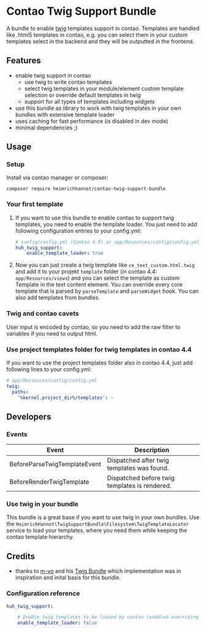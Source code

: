 # Contao Twig Support Bundle

A bundle to enable [twig](https://twig.symfony.com/) templates support in contao. Templates are handled like .html5 templates in contao, e.g. you can select them in your custom templates select in the backend and they will be outputted in the frontend. 

## Features
* enable twig support in contao
    * use twig to write contao templates
    * select twig templates in your module/element custom template selection or override default templates in twig
    * support for all types of templates including widgets
* use this bundle as library to work with twig templates in your own bundles with extensive template loader
* uses caching for fast performance (is disabled in dev mode)
* minimal dependencies ;)

## Usage

### Setup

Install via contao manager or composer:

    composer require heimrichhannot/contao-twig-support-bundle
    
    
### Your first template

1. If you want to use this bundle to enable contao to support twig templates, you need to enable the template loader. You just need to add following configuration entries to your config.yml: 

    ```yaml
    # config/config.yml (Contao 4.9) or app/Resources/config/config.yml (Contao 4.4)
    huh_twig_support:
        enable_template_loader: true
    ```

1. Now you can just create a twig template like `ce_text_custom.html.twig` and add it to your projekt `template` folder (in contao 4.4: `app/Resources/views`) and you can select the template as custom Template in the text content element. You can override every core template that is parsed by `parseTemplate` and `parseWidget` hook.  You can also add templates from bundles.

### Twig and contao cavets

User input is encoded by contao, so you need to add the raw filter to variables if you need to output html.

### Use project templates folder for twig templates in contao 4.4

If you want to use the project templates folder also in contao 4.4, just add following lines to your config.yml:

```yaml
# app/Ressouces/config/config.yml
twig:
  paths:
    '%kernel.project_dir%/templates': ~
```

## Developers

### Events

Event | Description
----- | -----------
BeforeParseTwigTemplateEvent | Dispatched after twig templates was found.
BeforeRenderTwigTemplate | Dispatched before twig templates is rendered.

### Use twig in your bundle

This bundle is a great base if you want to use twig in your own bundles. Use the `HeimrichHannot\TwigSupportBundle\Filesystem\TwigTemplateLocator` service to load your templates, where you need them while keeping the contao template hierarchy. 

## Credits
* thanks to [m-vo](https://github.com/m-vo) and his [Twig Bundle](https://github.com/m-vo/contao-twig) which implementation was in inspiration and inital basis for this bundle.

### Configuration reference

```yaml
huh_twig_support:

    # Enable twig templates to be loaded by contao (enabled overriding core templates and select twig templates in the contao backend).
    enable_template_loader: false
```